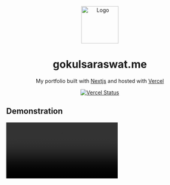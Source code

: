 <div align="center">
  <img alt="Logo" src="https://www.clipartmax.com/png/small/158-1582148_gretsch-brothers-angus-gretsch-g-logo.png" width="100px" />
</div>
<h1 align="center">
  gokulsaraswat.me
</h1>
<p align="center">
  My portfolio built with <a href="https://nextjs.org/" target="_blank">Nextjs</a> and hosted with <a href="https://www.vercel.com/" target="_blank">Vercel</a>
</p>
<p align="center">
  <a href="https://portfolio-six-gamma-79.vercel.app/" target="_blank">
    <img src="http://therealsujitk-vercel-badge.vercel.app/?app=portfolio&style=for-the-badge" alt="Vercel Status" />
  </a>
</p>


## Demonstration

<video src="" autoplay />
